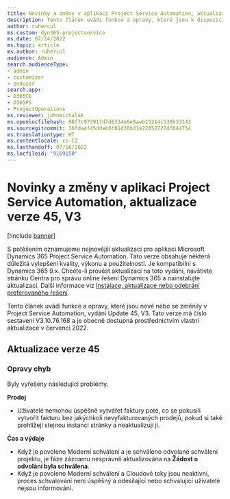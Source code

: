 ```yaml
---
title: Novinky a změny v aplikaci Project Service Automation, aktualizace verze 45, V3
description: Tento článek uvádí funkce a opravy, které jsou k dispozici v Microsoft Dynamics 365 Project Service Automation, vydání Update 45, V3.
author: ruhercul
ms.custom: dyn365-projectservice
ms.date: 07/14/2022
ms.topic: article
ms.author: ruhercul
audience: Admin
search.audienceType:
- admin
- customizer
- enduser
search.app:
- D365CE
- D365PS
- ProjectOperations
ms.reviewer: johnmichalak
ms.openlocfilehash: 98f7c973917d7d6334e6e0aeb15214c538b33143
ms.sourcegitcommit: 36fda4f45ddeb0f81d30bd1e22852727df644754
ms.translationtype: HT
ms.contentlocale: cs-CZ
ms.lasthandoff: 07/16/2022
ms.locfileid: "9169150"
---
```

# <a name="whats-new-or-changed-in-project-service-automation-update-release-45-v3"></a>Novinky a změny v aplikaci Project Service Automation, aktualizace verze 45, V3

[!include [banner](../includes/psa-now-project-operations.md)]

S potěšením oznamujeme nejnovější aktualizaci pro aplikaci Microsoft Dynamics 365 Project Service Automation. Tato verze obsahuje některá důležitá vylepšení kvality, výkonu a použitelnosti. Je kompatibilní s Dynamics 365 9.x. Chcete-li provést aktualizaci na toto vydání, navštivte stránku Centra pro správu online řešení Dynamics 365 a nainstalujte aktualizaci. Další informace viz [Instalace, aktualizace nebo odebrání preferovaného řešení](/power-platform/admin/install-remove-preferred-solution).

Tento článek uvádí funkce a opravy, které jsou nové nebo se změnily v Project Service Automation, vydání Update 45, V3. Tato verze má číslo sestavení V3.10.76.168 a je obecně dostupná prostřednictvím vlastní aktualizace v červenci 2022.

## <a name="update-release-45"></a>Aktualizace verze 45

### <a name="bug-fixes"></a>Opravy chyb

Byly vyřešeny následující problémy.

**Prodej**

- Uživatelé nemohou úspěšně vytvářet faktury poté, co se pokusili vytvořit fakturu bez jakýchkoli nevyfakturovaných prodejů, pokud si také prohlížejí stejnou instanci stránky a neaktualizují ji.

**Čas a výdaje**

- Když je povoleno Moderní schválení a je schváleno odvolané schválení projektu, je fáze záznamu nesprávně aktualizována na **Žádost o odvolání byla schválena**.
- Když je povoleno Moderní schválení a Cloudové toky jsou neaktivní, proces schvalování není úspěšný a odesílající nebo schvalující uživatelé nejsou informováni.
